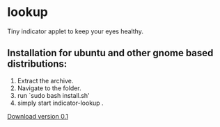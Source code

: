 lookup
======

Tiny indicator applet to keep your eyes healthy.


Installation for ubuntu and other gnome based distributions:
------------------------------------------------------------

1. Extract the archive.
2. Navigate to the folder.
3. run `sudo bash install.sh'
4. simply start indicator-lookup .

[Download version 0.1](https://github.com/ghoshbishakh/lookup/blob/master/indicator-lookup-0.1.tar.gz?raw=true)